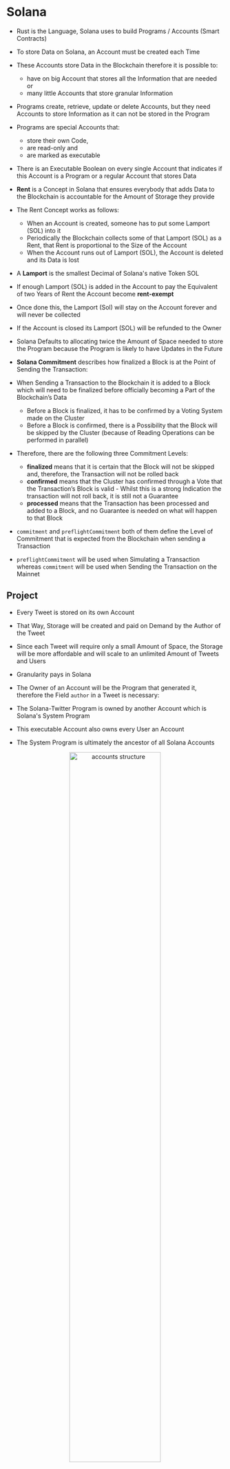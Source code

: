 # Solana

* Rust is the Language, Solana uses to build Programs / Accounts (Smart Contracts)
* To store Data on Solana, an Account must be created each Time
* These Accounts store Data in the Blockchain therefore it is possible to:
  * have on big Account that stores all the Information that are needed or
  * many little Accounts that store granular Information
* Programs create, retrieve, update or delete Accounts, but they need Accounts to store Information as it can not be stored in the Program
* Programs are special Accounts that:
  * store their own Code,
  * are read-only and
  * are marked as executable
* There is an Executable Boolean on every single Account that indicates if this Account is a Program or a regular Account that stores Data

* __Rent__ is a Concept in Solana that ensures everybody that adds Data to the Blockchain is accountable for the Amount of Storage they provide
* The Rent Concept works as follows:
  * When an Account is created, someone has to put some Lamport (SOL) into it
  * Periodically the Blockchain collects some of that Lamport (SOL) as a Rent, that Rent is proportional to the Size of the Account
  * When the Account runs out of Lamport (SOL), the Account is deleted and its Data is lost
* A __Lamport__ is the smallest Decimal of Solana's native Token SOL
* If enough Lamport (SOL) is added in the Account to pay the Equivalent of two Years of Rent the Account become __rent-exempt__
* Once done this, the Lamport (Sol) will stay on the Account forever and will never be collected
* If the Account is closed its Lamport (SOL) will be refunded to the Owner
* Solana Defaults to allocating twice the Amount of Space needed to store the Program because the Program is likely to have Updates in the Future

* __Solana Commitment__ describes how finalized a Block is at the Point of Sending the Transaction:
* When Sending a Transaction to the Blockchain it is added to a Block which will need to be finalized before officially becoming a Part of the Blockchain’s Data
  * Before a Block is finalized, it has to be confirmed by a Voting System made on the Cluster
  * Before a Block is confirmed, there is a Possibility that the Block will be skipped by the Cluster (because of Reading Operations can be performed in parallel)
* Therefore, there are the following three Commitment Levels:
  * __finalized__ means that it is certain that the Block will not be skipped and, therefore, the Transaction will not be rolled back
  * __confirmed__ means that the Cluster has confirmed through a Vote that the Transaction’s Block is valid - Whilst this is a strong Indication the transaction will not roll back, it is still not a Guarantee
  * __processed__ means that the Transaction has been processed and added to a Block, and no Guarantee is needed on what will happen to that Block
* `commitment` and `preflightCommitment` both of them define the Level of Commitment that is expected from the Blockchain when sending a Transaction
* `preflightCommitment` will be used when Simulating a Transaction whereas `commitment` will be used when Sending the Transaction on the Mainnet



## Project
* Every Tweet is stored on its own Account
* That Way, Storage will be created and paid on Demand by the Author of the Tweet
* Since each Tweet will require only a small Amount of Space, the Storage will be more affordable and will scale to an unlimited Amount of Tweets and Users
* Granularity pays in Solana

* The Owner of an Account will be the Program that generated it, therefore the Field `author` in a Tweet is necessary:
* The Solana-Twitter Program is owned by another Account which is Solana's System Program
* This executable Account also owns every User an Account
* The System Program is ultimately the ancestor of all Solana Accounts

<p align="center">
  <img src="https://user-images.githubusercontent.com/29623199/147405481-2674965d-fbf9-43df-995e-ddf540bc2eca.png" alt="accounts structure" width="65%"/>
</P>

### Accounts in Project
* `tweet`: This is the Account that the Instruction will create by passing the Public Key that should be used when Creating the Account and also its Private Key to prove that the Instruction owns the Public Key
* `author`: This Account is used to know who is Sending the Tweet, and also to get the Signature of the Sender to prove it
* `system_program`: This is the official System Program (Account) from Solana that will pass through to interact with the stateless Programs. It will initialize the Tweet Account and figure out how much Lamport (SOL) is necessary for it to be rent-exempt

### Interaction in Project
* Solana offers a JSON RPC API to interact with their Blockchain
* Solana provides a JavaScript Library called `@solana/web3.js` that encapsulates this API by providing a Bunch of asynchronous Methods
* All of these Methods live inside a `Connection` Object that requires a Cluster for it to know where to send its Requests
* A Cluster can be Localhost, Devnet or Mainnet
* A `Wallet` Object that has Access to the Key Pair of the User who makes the Transaction is necessary to sign them and prove his Identity
* Anchor provides a JavaScript Library called `@project-serum/anchor` that provides a `Wallet` Object that requires a Key Pair and allows signing Transactions
* Anchor’s Library `@project-serum/anchor` also provides a `Provider` Object that wraps both the `Connection` and the `Wallet` and automatically adds the Wallet’s Signature to outgoing Transactions
* Anchor generates a JSON File called an `IDL` (Interface Description Language)
* That `IDL` File contains a structured Description of the Solana Program including its Public Key, Instructions and Accounts
* The Object `Program` uses both the `IDL` and the `Provider` to create a Custom JavaScript API that completely matches the Solana Program
* That `Program` Object can interact with the Solana Program on Behalf of a Wallet without even needing to know anything about the underlying API

<p align="center">
  <img src="https://user-images.githubusercontent.com/29623199/147581109-fb2981ba-b729-47e9-9bc1-054da8bb90ef.png" alt="solana-interacting-model" width="75%"/>
</P>

### Filter in Solana
* Solana supports the following two Types of Filters:
* The `dataSize` Filter that takes a Size in Bytes, and it will only return Accounts that match exactly that Size
* `{ dataSize: 2000 }` will not include Accounts above or below 2000 Bytes in the Result
* The `memcmp` Filter allows comparing an Array of Bytes with the Account's Data at a particular Offset
* That means, the `memcmp` Filter takes an Array of Bytes that should be present in the Account's Data at a certain Position, and it will only return these Accounts
* `{ memcmp: { offset: 42,  bytes: 'D4AFE..' } }` will include all Accounts that have the given Public Key at the 42nd Byte
<hr/>

## Accounts
* __Programs__ are special Accounts that store their own Code but can not store any other Information (Programs in Solana are stateless)
* Because of that, Sending an __Instruction__ to a Program requires Providing all the necessary Context for it to run successfully
* When a new Account is created, a Discriminator of exactly 8 Bytes will be added to the Beginning of the Data
* That Discriminator stores the Type of the Account
* This Way, if multiple Types of Accounts exits then the Program can differentiate them

### Sizing an Account
| Type               | Size                                            |
|--------------------|-------------------------------------------------|
| bool               | 1 Byte                                          |
| u8 or i8           | 1 Byte                                          |
| u16 or i16         | 2 Byte                                          |
| u32 or i32         | 4 Byte                                          |
| u64 or i64         | 8 Byte                                          |
| u128 or i128       | 16 Byte                                         |
| [u16; 32]          | 64 Byte                                         |
| PubKey or [u8; 32] | 32 Byte                                         |
| vec<u16>           | Any Multiple of 2 Byte + 4 Bytes for the Prefix |
| String or vec<8>   | Any Multiple of 1 Byte + 4 Bytes for the Prefix |

### Instruction versus Transaction
* A Transaction is composed of one or multiple Instructions
* When a User interacts with the Blockchain, he can push many Instructions in an Array and send all of them as one Transaction
* Transactions are atomic, meaning that if any of the Instructions fail, the entire Operation (Transaction) rolls back
* Instructions can be delegated to other Instructions either within the same program or outside the current Program, called Cross-Program Invocations (CPI)
* During CPIs the Signers of the current Instruction are automatically passed along to the nested Instructions
* No matter how many Instructions and nested Instructions exists inside a Transaction, it will always be atomic

## Anchor

### Structure

* The `programs` Folder contains all our Solana Programs
* The `tests` Folder contains all JavaScript Tests that directly interact with the Programs
* The `Anchor.toml` Configuration File helps to configure the Program ID, Solana Clusters, Test Command, etc.
* The `app` Folder contains the JavaScript Client

### Commands

| Command                                                     | Description                                                                                                                |
|-------------------------------------------------------------|----------------------------------------------------------------------------------------------------------------------------|
| anchor build                                                | Compiles and builds the Program and generate the IDL                                                                       |
| anchor deploy                                               | Deploys the compiled Program (Build) on the Cluster and it will also generate a Public and Private Key for it              |
| anchor run script                                           | Runs a given Script from the `Anchor.toml` Configuration File                                                              |
| anchor test                                                 | Starts a local Ledger that will be automatically terminated at the End of all Tests and build, deploy and test the Program |
| anchor idl init <programId> -f <target/idl/program.json>    | Publishes the IDL File to allow other Tools in the Solana Ecosystem to interact with the Program                           |
| anchor idl upgrade <programId> -f <target/idl/program.json> | Upgrades the IDL File to allow other Tools in the Solana Ecosystem to interact with the Program                            |

### Public Key
* The generated Public Key will become the Unique Identifier of the Program (Program ID)
* Programs can be updated by means of the Public Key

### Interface Description Language (IDL) 

* IDL is a JSON File that contains all the Specifications of the Solana Program
* It contains:
  * Information about its Instructions,
  * the Parameters required by these Instructions,
  * the Accounts generated by the Program
* The IDL allows the JavaScript Client to interact with the Solana Program

<hr/>

## Solana CLI

### Commands

| Command                                                     | Description                                                                                       |
|-------------------------------------------------------------|---------------------------------------------------------------------------------------------------|
| solana-test-validator --reset                               | Runs a Simulation of a Solana Cluster inside the local Machine and terminate it after the Command |
| solana address -k target/deploy/solana_twitter-keypair.json | Returns the Public Key of the Program that was generated when the Program was deployed             |
